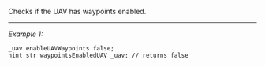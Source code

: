 Checks if the UAV has waypoints enabled.


---
*Example 1:*
```sqf
_uav enableUAVWaypoints false;
hint str waypointsEnabledUAV _uav; // returns false
```